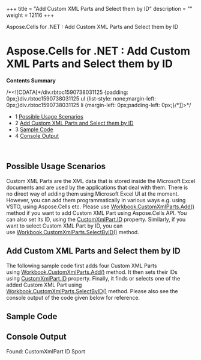 +++
title = "Add Custom XML Parts and Select them by ID" 
description = "" 
weight = 12116 
+++

Aspose.Cells for .NET : Add Custom XML Parts and Select them by ID  

# Aspose.Cells for .NET : Add Custom XML Parts and Select them by ID


**Contents Summary**

/\*<!\[CDATA\[\*/div.rbtoc1590738031125 {padding: 0px;}div.rbtoc1590738031125 ul {list-style: none;margin-left: 0px;}div.rbtoc1590738031125 li {margin-left: 0px;padding-left: 0px;}/\*\]\]>\*/

*   1 [Possible Usage Scenarios](#AddCustomXMLPartsandSelectthembyID-PossibleUsageScenarios)
*   2 [Add Custom XML Parts and Select them by ID](#AddCustomXMLPartsandSelectthembyID-AddCustomXMLPartsandSelectthembyID)
*   3 [Sample Code](#AddCustomXMLPartsandSelectthembyID-SampleCode)
*   4 [Console Output](#AddCustomXMLPartsandSelectthembyID-ConsoleOutput)

 

## Possible Usage Scenarios

Custom XML Parts are the XML data that is stored inside the Microsoft Excel documents and are used by the applications that deal with them. There is no direct way of adding them using Microsoft Excel UI at the moment. However, you can add them programmatically in various ways e.g. using VSTO, using Aspose.Cells etc. Please use [Workbook.CustomXmlParts.Add()](https://apireference.aspose.com/net/cells/aspose.cells.markup/customxmlpartcollection/methods/add) method if you want to add Custom XML Part using Aspose.Cells API. You can also set its ID, using the [CustomXmlPart.ID](https://apireference.aspose.com/net/cells/aspose.cells.markup/customxmlpart/properties/id) property. Similarly, if you want to select Custom XML Part by ID, you can use [Workbook.CustomXmlParts.SelectByID()](https://apireference.aspose.com/net/cells/aspose.cells.markup/customxmlpartcollection/methods/selectbyid) method.

## Add Custom XML Parts and Select them by ID

The following sample code first adds four Custom XML Parts using [Workbook.CustomXmlParts.Add()](https://apireference.aspose.com/net/cells/aspose.cells.markup/customxmlpartcollection/methods/add) method. It then sets their IDs using [CustomXmlPart.ID](https://apireference.aspose.com/net/cells/aspose.cells.markup/customxmlpart/properties/id) property. Finally, it finds or selects one of the added Custom XML Part using [Workbook.CustomXmlParts.SelectByID()](https://apireference.aspose.com/net/cells/aspose.cells.markup/customxmlpartcollection/methods/selectbyid) method. Please also see the console output of the code given below for reference.

## Sample Code

## Console Output

Found: CustomXmlPart ID Sport

